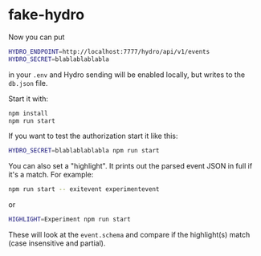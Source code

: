 # fake-hydro

Now you can put

```sh
HYDRO_ENDPOINT=http://localhost:7777/hydro/api/v1/events
HYDRO_SECRET=blablablablabla
```

in your `.env` and Hydro sending will be enabled locally, but writes
to the `db.json` file.

Start it with:

```sh
npm install
npm run start
```

If you want to test the authorization start it like this:

```sh
HYDRO_SECRET=blablablablabla npm run start
```

You can also set a "highlight". It prints out the parsed event JSON in full
if it's a match. For example:

```sh
npm run start -- exitevent experimentevent
```

or

```sh
HIGHLIGHT=Experiment npm run start
```

These will look at the `event.schema` and compare if the highlight(s)
match (case insensitive and partial).
